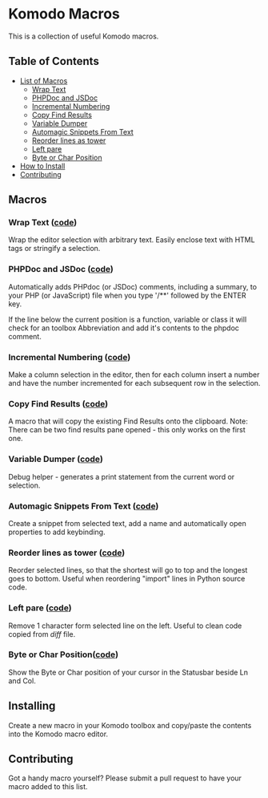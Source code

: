 # Komodo Macros

This is a collection of useful Komodo macros.

## Table of Contents

- [List of Macros](#macros)
    - [Wrap Text](#wrap-text-code)
    - [PHPDoc and JSDoc](#phpdoc-and-jsdoc-code)
    - [Incremental Numbering](#incremental-numbering-code)
    - [Copy Find Results](#copy-find-results-code)
    - [Variable Dumper](#variable-dumper-code)
    - [Automagic Snippets From Text](#automagic-snippets-from-text-code)
    - [Reorder lines as tower](#reorder-lines-as-tower-code)
    - [Left pare](#left-pare-code)
    - [Byte or Char Position](#Byte-and-char)
- [How to Install](#installing)
- [Contributing](#contributing)


## Macros

### Wrap Text ([code](text_wrapper.js))

Wrap the editor selection with arbitrary text. Easily enclose text with HTML
tags or stringify a selection.

### PHPDoc and JSDoc ([code](phpdoc_jsdoc_autocompletion.js))

Automatically adds PHPdoc (or JSDoc) comments, including a summary, to your PHP
(or JavaScript) file when you type '/**' followed by the ENTER key.

If the line below the current position is a function, variable or class it will
check for an toolbox Abbreviation and add it's contents to the phpdoc comment.

### Incremental Numbering ([code](column_incremental_numbering.js))

Make a column selection in the editor, then for each column insert a number and
have the number incremented for each subsequent row in the selection.

### Copy Find Results ([code](find_results_copy.js))

A macro that will copy the existing Find Results onto the clipboard. Note:
There can be two find results pane opened - this only works on the first one.

### Variable Dumper ([code](variable_dumper.js))

Debug helper - generates a print statement from the current word or selection.

### Automagic Snippets From Text ([code](automagic_snippets_from_text.js))

Create a snippet from selected text, add a name and automatically open properties
to add keybinding.

### Reorder lines as tower ([code](Reflow_tower.py))

Reorder selected lines, so that the shortest will go to top and the longest goes to bottom. Useful when reordering "import" lines in Python source code.

### Left pare ([code](Left_pare.py))

Remove 1 character form selected line on the left. Useful to clean code copied from _diff_ file.

### Byte or Char Position([code](add_byte_char_pos_statusbar.js))

Show the Byte or Char position of your cursor in the Statusbar beside Ln and Col.

## Installing

Create a new macro in your Komodo toolbox and copy/paste the contents into the
Komodo macro editor.

## Contributing

Got a handy macro yourself? Please submit a pull request to have your macro
added to this list.

